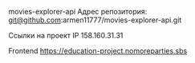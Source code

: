 movies-explorer-api
Адрес репозитория: git@github.com:armen11777/movies-explorer-api.git

Ссылки на проект
IP 158.160.31.31

Frontend https://education-project.nomoreparties.sbs

